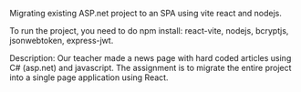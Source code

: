 Migrating existing ASP.net project to an SPA using vite react and nodejs.

To run the project, you need to do npm install:
react-vite,
nodejs,
bcryptjs,
jsonwebtoken,
express-jwt.


Description:
Our teacher made a news page with hard coded articles using C# (asp.net) and javascript.
The assignment is to migrate the entire project into a single page application using React.

